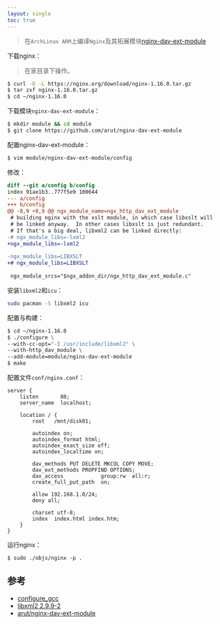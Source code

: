 ```yaml
---
layout: single
toc: true
---
```


> 在`ArchLinux ARM`上编译`Nginx`及其拓展模块[nginx-dav-ext-module](https://github.com/arut/nginx-dav-ext-module)

下载nginx：

> 在家目录下操作。

```bash
$ curl -O -L https://nginx.org/download/nginx-1.16.0.tar.gz
$ tar zxf nginx-1.16.0.tar.gz
$ cd ~/nginx-1.16.0
```

下载模块`nginx-dav-ext-module`：

```bash
$ mkdir module && cd module
$ git clone https://github.com/arut/nginx-dav-ext-module
```

配置nginx-dav-ext-module：

```bash
$ vim module/nginx-dav-ext-module/config
```

修改：

```diff
diff --git a/config b/config
index 91ae1b3..777f5e9 100644
--- a/config
+++ b/config
@@ -8,9 +8,9 @@ ngx_module_name=ngx_http_dav_ext_module
 # building nginx with the xslt module, in which case libxslt will
 # be linked anyway.  In other cases libxslt is just redundant.
 # If that's a big deal, libxml2 can be linked directly:
-# ngx_module_libs=-lxml2
+ngx_module_libs=-lxml2
 
-ngx_module_libs=LIBXSLT
+# ngx_module_libs=LIBXSLT
 
 ngx_module_srcs="$ngx_addon_dir/ngx_http_dav_ext_module.c"
```

安装`libxml2`和`icu`：

```bash
sudo pacman -S libxml2 icu
```

配置与构建：

```bash
$ cd ~/nginx-1.16.0
$ ./configure \
--with-cc-opt="-I /usr/include/libxml2" \
--with-http_dav_module \
--add-module=module/nginx-dav-ext-module
$ make
```

配置文件`conf/nginx.conf`：

```
server {
    listen       80;
    server_name  localhost;

    location / {
        root   /mnt/disk01;

        autoindex on;
        autoindex_format html;
        autoindex_exact_size off;
        autoindex_localtime on;

        dav_methods PUT DELETE MKCOL COPY MOVE;
        dav_ext_methods PROPFIND OPTIONS;
        dav_access            group:rw  all:r;
        create_full_put_path  on;

        allow 192.168.1.0/24;
        deny all;

        charset utf-8;
        index  index.html index.htm;
    }
}
```

运行nginx：

```
$ sudo ./objs/nginx -p .
```

## 参考

- [configure_gcc](https://docs.nginx.com/nginx/admin-guide/installing-nginx/installing-nginx-open-source/#configure_gcc)
- [libxml2 2.9.9-2](https://www.archlinux.org/packages/extra/x86_64/libxml2/)
- [arut/nginx-dav-ext-module](https://github.com/arut/nginx-dav-ext-module)